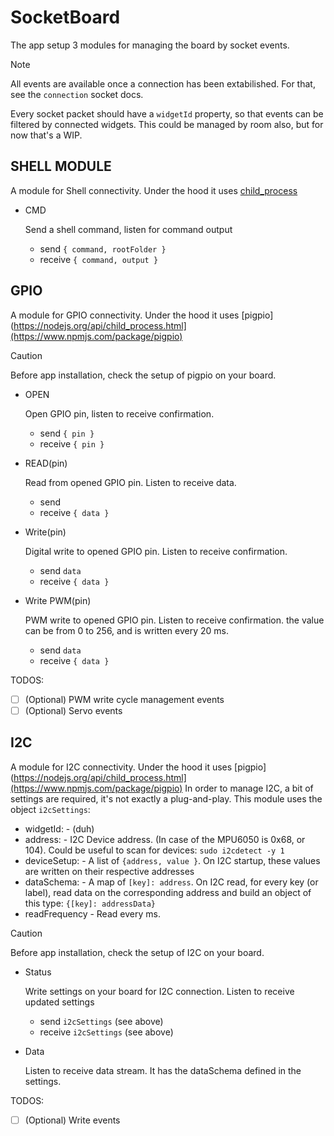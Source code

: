 # SocketBoard

The app setup 3 modules for managing the board by socket events.

> [!NOTE]
> All events are available once a connection has been extabilished. For that, see the `connection` socket docs.
> 
> Every socket packet should have a `widgetId` property, so that events can be filtered by connected widgets. This could be managed by room also, but for now that's a WIP.


## SHELL MODULE
A module for Shell connectivity. Under the hood it uses [child_process](https://nodejs.org/api/child_process.html)
  - CMD
    
    Send a shell command, listen for command output
    - send    `{ command, rootFolder }`
    - receive `{ command, output }`

## GPIO
A module for GPIO connectivity. Under the hood it uses [pigpio](https://nodejs.org/api/child_process.html](https://www.npmjs.com/package/pigpio)

> [!CAUTION]
> Before app installation, check the setup of pigpio on your board.

  - OPEN

    Open GPIO pin, listen to receive confirmation.
    - send    `{ pin }`
    - receive `{ pin }`
  - READ(pin)
  
    Read from opened GPIO pin. Listen to receive data.
    - send
    - receive `{ data }`
  - Write(pin)
    
    Digital write to opened GPIO pin. Listen to receive confirmation.
    - send `data`
    - receive `{ data }`

  - Write PWM(pin)
    
    PWM write to opened GPIO pin. Listen to receive confirmation.
    the value can be from 0 to 256, and is written every 20 ms.
    - send `data`
    - receive `{ data }`

  TODOS: 
  - [ ] \(Optional) PWM write cycle management events
  - [ ] \(Optional) Servo events

## I2C

A module for I2C connectivity. Under the hood it uses [pigpio](https://nodejs.org/api/child_process.html](https://www.npmjs.com/package/pigpio)
In order to manage I2C, a bit of settings are required, it's not exactly a plug-and-play. This module uses the object `i2cSettings`:


  - widgetId: - (duh)
  - address: - I2C Device address. (In case of the MPU6050 is 0x68, or 104). Could be useful to scan for devices: `sudo i2cdetect -y 1`
  - deviceSetup: - A list of `{address, value }`. On I2C startup, these values are written on their respective addresses
  - dataSchema: - A map of `[key]: address`. On I2C read, for every key (or label), read data on the corresponding address and build an object of this type: `{[key]: addressData}`
  - readFrequency - Read every ms.

> [!CAUTION]
> Before app installation, check the setup of I2C on your board.

  - Status
    
    Write settings on your board for I2C connection. Listen to receive updated settings
    - send `i2cSettings` (see above)
    - receive `i2cSettings` (see above)
      
  - Data

    Listen to receive data stream. It has the dataSchema defined in the settings.
  
  TODOS: 
  - [ ] \(Optional) Write events
